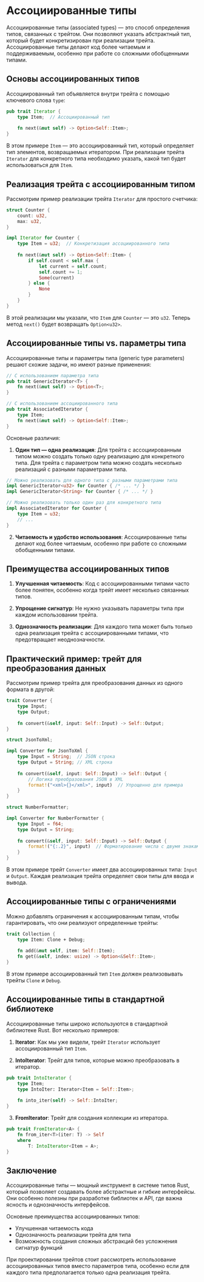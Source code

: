 # Ассоциированные типы

Ассоциированные типы (associated types) — это способ определения типов, связанных с трейтом. Они позволяют указать абстрактный тип, который будет конкретизирован при реализации трейта. Ассоциированные типы делают код более читаемым и поддерживаемым, особенно при работе со сложными обобщенными типами.

## Основы ассоциированных типов

Ассоциированный тип объявляется внутри трейта с помощью ключевого слова `type`:

```rust
pub trait Iterator {
    type Item;  // Ассоциированный тип
    
    fn next(&mut self) -> Option<Self::Item>;
}
```

В этом примере `Item` — это ассоциированный тип, который определяет тип элементов, возвращаемых итератором. При реализации трейта `Iterator` для конкретного типа необходимо указать, какой тип будет использоваться для `Item`.

## Реализация трейта с ассоциированным типом

Рассмотрим пример реализации трейта `Iterator` для простого счетчика:

```rust
struct Counter {
    count: u32,
    max: u32,
}

impl Iterator for Counter {
    type Item = u32;  // Конкретизация ассоциированного типа
    
    fn next(&mut self) -> Option<Self::Item> {
        if self.count < self.max {
            let current = self.count;
            self.count += 1;
            Some(current)
        } else {
            None
        }
    }
}
```

В этой реализации мы указали, что `Item` для `Counter` — это `u32`. Теперь метод `next()` будет возвращать `Option<u32>`.

## Ассоциированные типы vs. параметры типа

Ассоциированные типы и параметры типа (generic type parameters) решают схожие задачи, но имеют разные применения:

```rust
// С использованием параметра типа
pub trait GenericIterator<T> {
    fn next(&mut self) -> Option<T>;
}

// С использованием ассоциированного типа
pub trait AssociatedIterator {
    type Item;
    fn next(&mut self) -> Option<Self::Item>;
}
```

Основные различия:

1. **Один тип — одна реализация**: Для трейта с ассоциированным типом можно создать только одну реализацию для конкретного типа. Для трейта с параметром типа можно создать несколько реализаций с разными параметрами типа.

```rust
// Можно реализовать для одного типа с разными параметрами типа
impl GenericIterator<u32> for Counter { /* ... */ }
impl GenericIterator<String> for Counter { /* ... */ }

// Можно реализовать только один раз для конкретного типа
impl AssociatedIterator for Counter {
    type Item = u32;
    // ...
}
```

2. **Читаемость и удобство использования**: Ассоциированные типы делают код более читаемым, особенно при работе со сложными обобщенными типами.

## Преимущества ассоциированных типов

1. **Улучшенная читаемость**: Код с ассоциированными типами часто более понятен, особенно когда трейт имеет несколько связанных типов.

2. **Упрощение сигнатур**: Не нужно указывать параметры типа при каждом использовании трейта.

3. **Однозначность реализации**: Для каждого типа может быть только одна реализация трейта с ассоциированными типами, что предотвращает неоднозначности.

## Практический пример: трейт для преобразования данных

Рассмотрим пример трейта для преобразования данных из одного формата в другой:

```rust
trait Converter {
    type Input;
    type Output;
    
    fn convert(&self, input: Self::Input) -> Self::Output;
}

struct JsonToXml;

impl Converter for JsonToXml {
    type Input = String;  // JSON строка
    type Output = String; // XML строка
    
    fn convert(&self, input: Self::Input) -> Self::Output {
        // Логика преобразования JSON в XML
        format!("<xml>{}</xml>", input)  // Упрощенно для примера
    }
}

struct NumberFormatter;

impl Converter for NumberFormatter {
    type Input = f64;
    type Output = String;
    
    fn convert(&self, input: Self::Input) -> Self::Output {
        format!("{:.2}", input)  // Форматирование числа с двумя знаками после запятой
    }
}
```

В этом примере трейт `Converter` имеет два ассоциированных типа: `Input` и `Output`. Каждая реализация трейта определяет свои типы для ввода и вывода.

## Ассоциированные типы с ограничениями

Можно добавлять ограничения к ассоциированным типам, чтобы гарантировать, что они реализуют определенные трейты:

```rust
trait Collection {
    type Item: Clone + Debug;
    
    fn add(&mut self, item: Self::Item);
    fn get(&self, index: usize) -> Option<&Self::Item>;
}
```

В этом примере ассоциированный тип `Item` должен реализовывать трейты `Clone` и `Debug`.

## Ассоциированные типы в стандартной библиотеке

Ассоциированные типы широко используются в стандартной библиотеке Rust. Вот несколько примеров:

1. **Iterator**: Как мы уже видели, трейт `Iterator` использует ассоциированный тип `Item`.

2. **IntoIterator**: Трейт для типов, которые можно преобразовать в итератор.

```rust
pub trait IntoIterator {
    type Item;
    type IntoIter: Iterator<Item = Self::Item>;
    
    fn into_iter(self) -> Self::IntoIter;
}
```

3. **FromIterator**: Трейт для создания коллекции из итератора.

```rust
pub trait FromIterator<A> {
    fn from_iter<T>(iter: T) -> Self
    where
        T: IntoIterator<Item = A>;
}
```

## Заключение

Ассоциированные типы — мощный инструмент в системе типов Rust, который позволяет создавать более абстрактные и гибкие интерфейсы. Они особенно полезны при разработке библиотек и API, где важна ясность и однозначность интерфейсов.

Основные преимущества ассоциированных типов:
- Улучшенная читаемость кода
- Однозначность реализации трейта для типа
- Возможность создания сложных абстракций без усложнения сигнатур функций

При проектировании трейтов стоит рассмотреть использование ассоциированных типов вместо параметров типа, особенно если для каждого типа предполагается только одна реализация трейта.